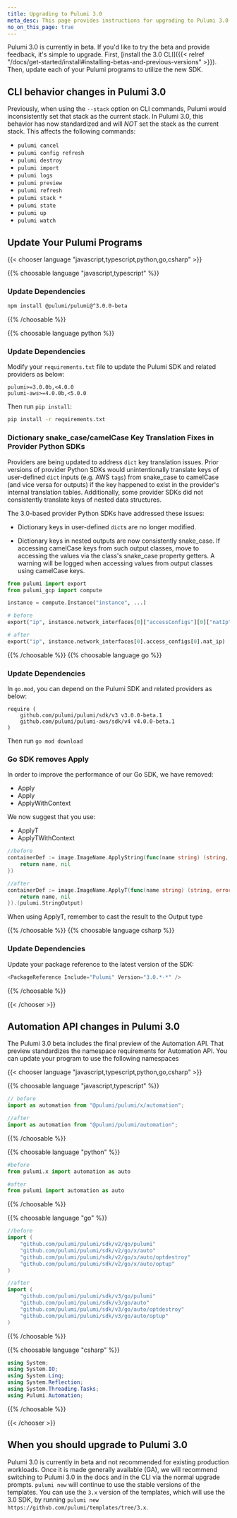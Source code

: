```yaml
---
title: Upgrading to Pulumi 3.0
meta_desc: This page provides instructions for upgrading to Pulumi 3.0
no_on_this_page: true
---
```


Pulumi 3.0 is currently in beta. If you'd like to try the beta and provide feedback, it's simple to upgrade. First, [install the 3.0 CLI]({{< relref "/docs/get-started/install#installing-betas-and-previous-versions" >}}). Then, update each of your Pulumi programs to utilize the new SDK.

## CLI behavior changes in Pulumi 3.0

Previously, when using the `--stack` option on CLI commands, Pulumi would inconsistently set that stack as the current stack. In Pulumi 3.0, this behavior has now standardized and will *NOT* set the stack as the current stack. This affects the following commands:

* `pulumi cancel`
* `pulumi config refresh`
* `pulumi destroy`
* `pulumi import`
* `pulumi logs`
* `pulumi preview`
* `pulumi refresh`
* `pulumi stack *`
* `pulumi state`
* `pulumi up`
* `pulumi watch`

## Update Your Pulumi Programs

{{< chooser language "javascript,typescript,python,go,csharp" >}}

{{% choosable language "javascript,typescript" %}}

### Update Dependencies

```bash
npm install @pulumi/pulumi@^3.0.0-beta
```

{{% /choosable %}}

{{% choosable language python %}}

### Update Dependencies

Modify your `requirements.txt` file to update the Pulumi SDK and related providers as below:

```
pulumi>=3.0.0b,<4.0.0
pulumi-aws>=4.0.0b,<5.0.0
```

Then run `pip install`:

```bash
pip install -r requirements.txt
```

### Dictionary snake_case/camelCase Key Translation Fixes in Provider Python SDKs

Providers are being updated to address `dict` key translation issues. Prior versions of provider Python SDKs would unintentionally translate keys of user-defined `dict` inputs (e.g. AWS `tags`) from snake_case to camelCase (and vice versa for outputs) if the key happened to exist in the provider's internal translation tables. Additionally, some provider SDKs did not consistently translate keys of nested data structures.

The 3.0-based provider Python SDKs have addressed these issues:

 - Dictionary keys in user-defined `dict`s are no longer modified.

 - Dictionary keys in nested outputs are now consistently snake_case. If accessing camelCase keys from such output classes, move to accessing the values via the class's snake_case property getters. A warning will be logged when accessing values from output classes using camelCase keys.

```python
from pulumi import export
from pulumi_gcp import compute

instance = compute.Instance("instance", ...)

# before
export("ip", instance.network_interfaces[0]["accessConfigs"][0]["natIp"])

# after
export("ip", instance.network_interfaces[0].access_configs[0].nat_ip)
```

{{% /choosable %}}
{{% choosable language go %}}

### Update Dependencies

In `go.mod`, you can depend on the Pulumi SDK and related providers as below:

```
require (
    github.com/pulumi/pulumi/sdk/v3 v3.0.0-beta.1
    github.com/pulumi/pulumi-aws/sdk/v4 v4.0.0-beta.1
)
```

Then run `go mod download`

### Go SDK removes Apply<TypeName>

In order to improve the performance of our Go SDK, we have removed:

* Apply<TypeName>
* Apply
* ApplyWithContext

We now suggest that you use:

* ApplyT
* ApplyTWithContext

```go
//before
containerDef := image.ImageName.ApplyString(func(name string) (string, error) {
    return name, nil
})

//after
containerDef := image.ImageName.ApplyT(func(name string) (string, error) {
    return name, nil
}).(pulumi.StringOutput)
```

When using ApplyT, remember to cast the result to the Output type

{{% /choosable %}}
{{% choosable language csharp %}}

### Update Dependencies

Update your package reference to the latest version of the SDK:

```csharp
<PackageReference Include="Pulumi" Version="3.0.*-*" />
```

{{% /choosable %}}

{{< /chooser >}}

## Automation API changes in Pulumi 3.0

The Pulumi 3.0 beta includes the final preview of the Automation API. That preview standardizes the namespace requirements for Automation API. You can update your
program to use the following namespaces

{{< chooser language "javascript,typescript,python,go,csharp" >}}

{{% choosable language "javascript,typescript" %}}

```javascript
// before
import as automation from "@pulumi/pulumi/x/automation";

//after
import as automation from "@pulumi/pulumi/automation";
```

{{% /choosable %}}

{{% choosable language "python" %}}

```python
#before
from pulumi.x import automation as auto

#after
from pulumi import automation as auto
```

{{% /choosable %}}

{{% choosable language "go" %}}

```go
//before
import (
	"github.com/pulumi/pulumi/sdk/v2/go/pulumi"
	"github.com/pulumi/pulumi/sdk/v2/go/x/auto"
	"github.com/pulumi/pulumi/sdk/v2/go/x/auto/optdestroy"
	"github.com/pulumi/pulumi/sdk/v2/go/x/auto/optup"
)

//after
import (
	"github.com/pulumi/pulumi/sdk/v3/go/pulumi"
	"github.com/pulumi/pulumi/sdk/v3/go/auto"
	"github.com/pulumi/pulumi/sdk/v3/go/auto/optdestroy"
	"github.com/pulumi/pulumi/sdk/v3/go/auto/optup"
)
```

{{% /choosable %}}

{{% choosable language "csharp" %}}

```csharp
using System;
using System.IO;
using System.Linq;
using System.Reflection;
using System.Threading.Tasks;
using Pulumi.Automation;
```

{{% /choosable %}}

{{< /chooser >}}

## When you should upgrade to Pulumi 3.0

Pulumi 3.0 is currently in beta and not recommended for existing production workloads. Once it is made generally available (GA), we will recommend switching to Pulumi 3.0 in the docs and in the CLI via the normal upgrade prompts.
`pulumi new` will continue to use the stable versions of the templates. You can use the `3.x` version of the templates, which will use the 3.0 SDK, by running `pulumi new https://github.com/pulumi/templates/tree/3.x`.

